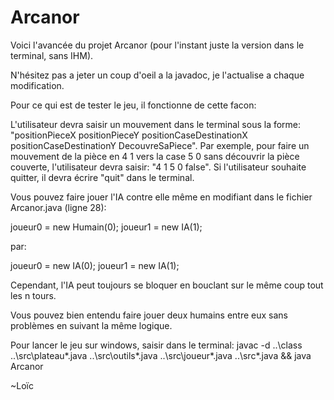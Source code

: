 # Arcanor

Voici l'avancée du projet Arcanor (pour l'instant juste la version dans le terminal, sans IHM).

N'hésitez pas a jeter un coup d'oeil a la javadoc, je l'actualise a chaque modification.

Pour ce qui est de tester le jeu, il fonctionne de cette facon:

L'utilisateur devra saisir un mouvement dans le terminal sous la forme: "positionPieceX positionPieceY positionCaseDestinationX positionCaseDestinationY DecouvreSaPiece". Par exemple, pour faire un mouvement de la pièce en 4 1 vers la case 5 0 sans découvrir la pièce couverte, l'utilisateur devra saisir: "4 1 5 0 false". Si l'utilisateur souhaite quitter, il devra écrire "quit" dans le terminal.

Vous pouvez faire jouer l'IA contre elle même en modifiant dans le fichier Arcanor.java (ligne 28):

joueur0 = new Humain(0);
joueur1 = new IA(1);

par:

joueur0 = new IA(0);
joueur1 = new IA(1);

Cependant, l'IA peut toujours se bloquer en bouclant sur le même coup tout les n tours.

Vous pouvez bien entendu faire jouer deux humains entre eux sans problèmes en suivant la même logique.

Pour lancer le jeu sur windows, saisir dans le terminal:
javac -d ..\class ..\src\plateau\*.java ..\src\outils\*.java ..\src\joueur\*.java ..\src\*.java && java Arcanor

~Loïc
